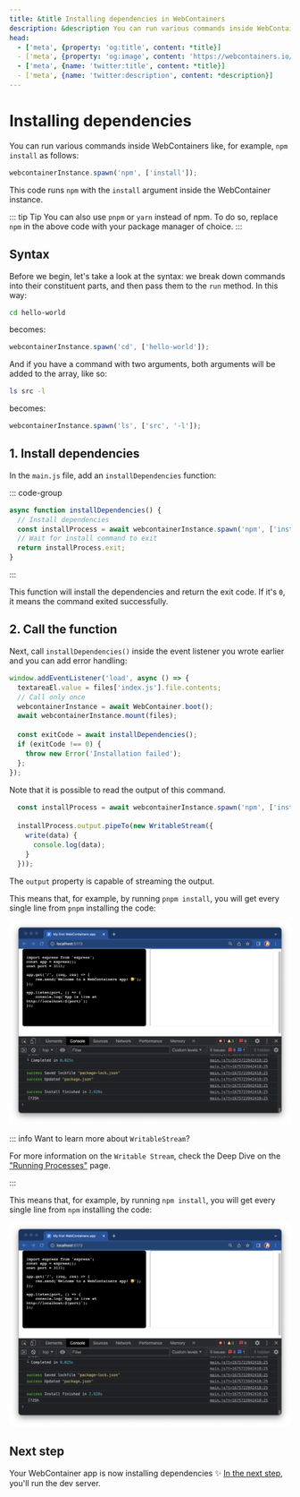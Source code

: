 ```yaml
---
title: &title Installing dependencies in WebContainers
description: &description You can run various commands inside WebContainers like, for example, `npm install`
head:
  - ['meta', {property: 'og:title', content: *title}]
  - ['meta', {property: 'og:image', content: 'https://webcontainers.io/img/og/tutorial-3_installing_dependencies.png'}]
  - ['meta', {name: 'twitter:title', content: *title}]
  - ['meta', {name: 'twitter:description', content: *description}]
---
```

# Installing dependencies

You can run various commands inside WebContainers like, for example, `npm install` as follows:

```js
webcontainerInstance.spawn('npm', ['install']);
```

This code runs `npm` with the `install` argument inside the WebContainer instance.

::: tip Tip
You can also use `pnpm` or `yarn` instead of npm. To do so, replace `npm` in the above code with your package manager of choice.
:::

## Syntax

Before we begin, let's take a look at the syntax: we break down commands into their constituent parts, and then pass them to the `run` method. In this way:

```bash
cd hello-world
```

becomes:

```js
webcontainerInstance.spawn('cd', ['hello-world']);
```

And if you have a command with two arguments, both arguments will be added to the array, like so:
```bash
ls src -l
```

becomes:
```js
webcontainerInstance.spawn('ls', ['src', '-l']);
```

## 1. Install dependencies

In the `main.js` file, add an `installDependencies` function:

::: code-group

```js {11-24} [main.js]
async function installDependencies() {
  // Install dependencies
  const installProcess = await webcontainerInstance.spawn('npm', ['install']);
  // Wait for install command to exit
  return installProcess.exit;
}
```

:::

This function will install the dependencies and return the exit code. If it's `0`, it means the command exited successfully.

## 2. Call the function

Next, call `installDependencies()` inside the event listener you wrote earlier and you can add error handling:

```js {7-10}
window.addEventListener('load', async () => {
  textareaEl.value = files['index.js'].file.contents;
  // Call only once
  webcontainerInstance = await WebContainer.boot();
  await webcontainerInstance.mount(files);

  const exitCode = await installDependencies();
  if (exitCode !== 0) {
    throw new Error('Installation failed');
  };
});
```

Note that it is possible to read the output of this command.

```js
  const installProcess = await webcontainerInstance.spawn('npm', ['install']);
  
  installProcess.output.pipeTo(new WritableStream({
    write(data) {
      console.log(data);
    }
  }));
```

The `output` property is capable of streaming the output.

This means that, for example, by running `pnpm install`, you will get every single line from `pnpm` installing the code:

![Output of pnpm install logged in the dev tools console](./images/7-installing-dependencies.png)

::: info Want to learn more about `WritableStream`?

For more information on the `Writable Stream`, check the Deep Dive on the ["Running Processes"](../guides/running-processes#reading-the-output) page.

:::

This means that, for example, by running `npm install`, you will get every single line from `npm` installing the code:

![Output of npm install logged in the dev tools console](./images/7-installing-dependencies.png)

## Next step

Your WebContainer app is now installing dependencies ✨ [In the next step](./4-running-dev-server.md), you'll run the dev server.
